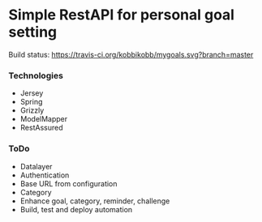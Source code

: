 # Simple RestAPI for personal goal setting

Build status:
https://travis-ci.org/kobbikobb/mygoals.svg?branch=master

### Technologies
* Jersey
* Spring
* Grizzly
* ModelMapper
* RestAssured

### ToDo
* Datalayer
* Authentication
* Base URL from configuration
* Category
* Enhance goal, category, reminder, challenge
* Build, test and deploy automation

